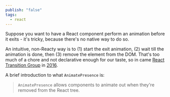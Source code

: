 ```yaml
---
publish: "false"
tags:
  - react
---
```

Suppose you want to have a React component perform an animation before it exits - it's tricky, because there's no native way to do so.

An intuitive, non-Reacty way is to (1) start the exit animation, (2) wait till the animation is done, then (3) remove the element from the DOM. That's too much of a chore and not declarative enough for our taste, so in came [React Transition Group](https://reactcommunity.org/react-transition-group/) in [2016](https://github.com/reactjs/react-transition-group/commits?after=3341075c524bcf466241f5eafbc14bd407d24bc9+0).


A brief introduction to what `AnimatePresence` is:
>`AnimatePresence` allows components to animate out when they're removed from the React tree.